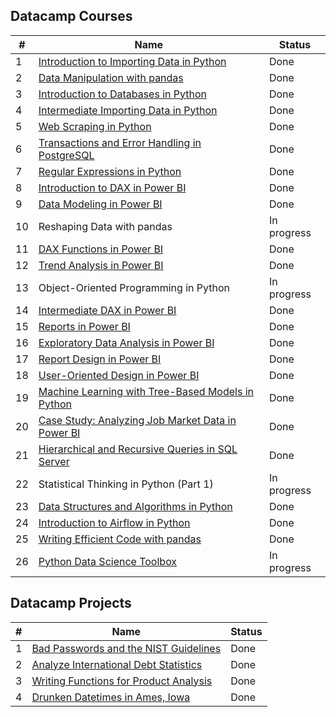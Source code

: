 ## Datacamp Courses ##

| # | Name | Status |
| -- | -- | -- |
| 1 | [Introduction to Importing Data in Python](https://github.com/Viktor-T-2001/DataCamp/tree/master/Introduction%20to%20Importing%20Data%20in%20Python) | Done |
| 2 | [Data Manipulation with pandas](https://github.com/Viktor-T-2001/DataCamp/tree/master/Data%20Manipulation%20with%20pandas) | Done |
| 3 | [Introduction to Databases in Python](https://github.com/Viktor-T-2001/DataCamp/tree/master/Introduction%20to%20Databases%20in%20Python) | Done |
| 4 | [Intermediate Importing Data in Python](https://github.com/Viktor-T-2001/DataCamp/tree/master/Intermediate%20Importing%20Data%20in%20Python) | Done |
| 5 | [Web Scraping in Python](https://github.com/Viktor-T-2001/DataCamp/tree/master/Web%20Scraping%20in%20Python) | Done |
| 6 | [Transactions and Error Handling in PostgreSQL](https://github.com/Viktor-T-2001/DataCamp/tree/master/Transactions%20and%20Error%20Handling%20in%20PostgreSQL) | Done |
| 7 | [Regular Expressions in Python](https://github.com/Viktor-T-2001/DataCamp/tree/master/Regular%20Expressions%20in%20Python) | Done |
| 8 | [Introduction to DAX in Power BI](https://github.com/Viktor-T-2001/DataCamp/tree/master/Introduction%20to%20DAX%20in%20Power%20BI) | Done |
| 9 | [Data Modeling in Power BI](https://github.com/Viktor-T-2001/DataCamp/tree/master/Data%20Modeling%20in%20Power%20BI) | Done |
| 10 | Reshaping Data with pandas | In progress |
| 11 | [DAX Functions in Power BI](https://github.com/Viktor-T-2001/DataCamp/tree/master/DAX%20Functions%20in%20Power%20BI) | Done |
| 12 | [Trend Analysis in Power BI](https://github.com/Viktor-T-2001/DataCamp/tree/master/Trend%20Analysis%20in%20Power%20BI) | Done |
| 13 | Object-Oriented Programming in Python | In progress |
| 14 | [Intermediate DAX in Power BI](https://github.com/Viktor-T-2001/DataCamp/tree/master/Intermediate%20DAX%20in%20Power%20BI) | Done |
| 15 | [Reports in Power BI](https://github.com/Viktor-T-2001/DataCamp/tree/master/Reports%20in%20Power%20BI) | Done |
| 16 | [Exploratory Data Analysis in Power BI](https://github.com/Viktor-T-2001/DataCamp/tree/master/Exploratory%20Data%20Analysis%20in%20Power%20BI) | Done |
| 17 | [Report Design in Power BI](https://github.com/Viktor-T-2001/DataCamp/tree/master/Report%20Design%20in%20Power%20BI) | Done |
| 18 | [User-Oriented Design in Power BI](https://github.com/Viktor-T-2001/DataCamp/tree/master/User-Oriented%20Design%20in%20Power%20BI) | Done |
| 19 | [Machine Learning with Tree-Based Models in Python](https://github.com/Viktor-T-2001/DataCamp/tree/master/Machine%20Learning%20with%20Tree-Based%20Models%20in%20Python) | Done |
| 20 | [Case Study: Analyzing Job Market Data in Power BI](https://github.com/Viktor-T-2001/DataCamp/tree/master/Case%20Study:%20Analyzing%20Job%20Market%20Data%20in%20Power%20BI) | Done |
| 21 | [Hierarchical and Recursive Queries in SQL Server](https://github.com/Viktor-T-2001/DataCamp/tree/master/Hierarchical%20and%20Recursive%20Queries%20in%20SQL%20Server) | Done |
| 22 | Statistical Thinking in Python (Part 1) | In progress |
| 23 | [Data Structures and Algorithms in Python](https://github.com/viktor-taraba/DataCamp/tree/master/Data%20Structures%20and%20Algorithms%20in%20Python) | Done |
| 24 | [Introduction to Airflow in Python](https://github.com/viktor-taraba/DataCamp/tree/master/Introduction%20to%20Airflow%20in%20Python) | Done |
| 25 | [Writing Efficient Code with pandas](https://github.com/viktor-taraba/DataCamp/tree/master/Writing%20Efficient%20Code%20with%20pandas) | Done |
| 26 | [Python Data Science Toolbox](https://github.com/viktor-taraba/DataCamp/tree/Add-course-Python-Data-Science-Toolbox/Python%20Data%20Science%20Toolbox) | In progress |

## Datacamp Projects ##

| # | Name | Status |
| -- | -- | -- |
| 1 | [Bad Passwords and the NIST Guidelines](https://github.com/Viktor-T-2001/DataCamp/tree/master/Bad%20Passwords%20and%20the%20NIST%20Guidelines) | Done |
| 2 | [Analyze International Debt Statistics](https://github.com/Viktor-T-2001/DataCamp/tree/master/Analyze%20International%20Debt%20Statistics) | Done |
| 3 | [Writing Functions for Product Analysis](https://github.com/Viktor-T-2001/DataCamp/tree/master/Writing%20Functions%20for%20Product%20Analysis) | Done |
| 4 | [Drunken Datetimes in Ames, Iowa](https://github.com/Viktor-T-2001/DataCamp/tree/master/Drunken%20Datetimes%20in%20Ames%2C%20Iowa) | Done |
